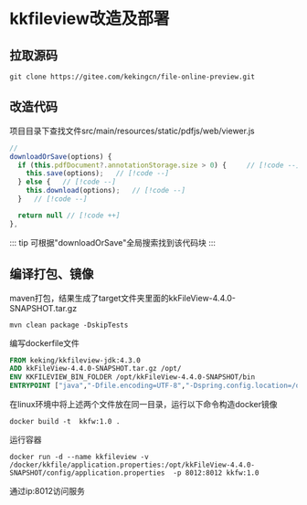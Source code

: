 # kkfileview改造及部署

## 拉取源码

```shell
git clone https://gitee.com/kekingcn/file-online-preview.git
```

## 改造代码

项目目录下查找文件src/main/resources/static/pdfjs/web/viewer.js


```js
// 
downloadOrSave(options) {
  if (this.pdfDocument?.annotationStorage.size > 0) {     // [!code --]
    this.save(options);   // [!code --]
  } else {   // [!code --]
    this.download(options);   // [!code --]
  }   // [!code --]

  return null // [!code ++]
},

```
::: tip
可根据"downloadOrSave"全局搜索找到该代码块
:::

## 编译打包、镜像

maven打包，结果生成了target文件夹里面的kkFileView-4.4.0-SNAPSHOT.tar.gz
```shell
mvn clean package -DskipTests
```
编写dockerfile文件
```dockerfile
FROM keking/kkfileview-jdk:4.3.0
ADD kkFileView-4.4.0-SNAPSHOT.tar.gz /opt/ 
ENV KKFILEVIEW_BIN_FOLDER /opt/kkFileView-4.4.0-SNAPSHOT/bin
ENTRYPOINT ["java","-Dfile.encoding=UTF-8","-Dspring.config.location=/opt/kkFileView-4.4.0-SNAPSHOT/config/application.properties","-jar","/opt/kkFileView-4.4.0-SNAPSHOT/bin/kkFileView-4.4.0-SNAPSHOT.jar"]
```
在linux环境中将上述两个文件放在同一目录，运行以下命令构造docker镜像
```docker
docker build -t  kkfw:1.0 . 
```
运行容器
```docker
docker run -d --name kkfileview -v /docker/kkfile/application.properties:/opt/kkFileView-4.4.0-SNAPSHOT/config/application.properties  -p 8012:8012 kkfw:1.0 
```
通过ip:8012访问服务


